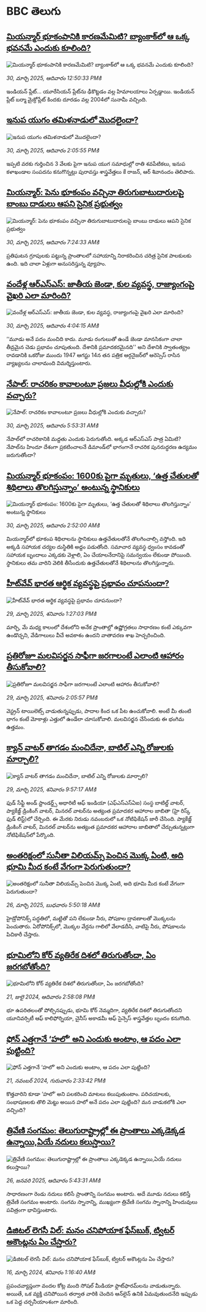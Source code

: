 # BBC తెలుగు## [మియన్మార్ భూకంపానికి కారణమేమిటి? బ్యాంకాక్‌లో ఆ ఒక్క భవనమే ఎందుకు కూలింది?](https://www.bbc.com/telugu/articles/cm2xnzymn0ko?at_campaign=githubrss)![మియన్మార్ భూకంపానికి కారణమేమిటి? బ్యాంకాక్‌లో ఆ ఒక్క భవనమే ఎందుకు కూలింది?](https://ichef.bbci.co.uk/ace/standard/240/cpsprodpb/4ae3/live/73b679a0-0d62-11f0-8cb6-ef080be5aa48.jpg)_30, మార్చి 2025, ఆదివారం 12:50:33 PMకి_ఇండియన్ ప్లేట్... యూరేసియన్ ప్లేట్‌ను ఢీకొట్టడం వల్ల హిమాలయాలు ఏర్పడ్డాయి. ఇండియన్ ప్లేట్ బర్మా మైక్రోప్లేట్ కిందకు దూరడం వల్ల 2004లో సునామీ వచ్చింది.## [ఇనుప యుగం తమిళనాడులో మొదలైందా?](https://www.bbc.com/telugu/articles/c36w7x0kn61o?at_campaign=githubrss)![ఇనుప యుగం తమిళనాడులో మొదలైందా?](https://ichef.bbci.co.uk/ace/standard/240/cpsprodpb/8a39/live/6ed7f460-f65e-11ef-8c03-7dfdbeeb2526.jpg)_30, మార్చి 2025, ఆదివారం 2:05:55 PMకి_ఇప్పటి వరకు గుర్తించిన 3 వేలకు పైగా ఇనుప యుగ సమాధుల్లో రాతి శవపేటికలు, ఇనుప కళాఖండాల సంపదను కనుగొన్నట్లు పురావస్తు శాస్త్రవేత్తలు కే రాజన్, ఆర్ శివానందం తెలిపారు.## [మియన్మార్: పెను భూకంపం వచ్చినా తిరుగుబాటుదారులపై బాంబు దాడులు ఆపని సైనిక ప్రభుత్వం ](https://www.bbc.com/telugu/articles/cpq7j2n1zpzo?at_campaign=githubrss)![మియన్మార్: పెను భూకంపం వచ్చినా తిరుగుబాటుదారులపై బాంబు దాడులు ఆపని సైనిక ప్రభుత్వం ](https://ichef.bbci.co.uk/ace/standard/240/cpsprodpb/902f/live/78755650-0d17-11f0-b234-07dc7691c360.jpg)_30, మార్చి 2025, ఆదివారం 7:24:33 AMకి_ప్రతిఘటన గ్రూపులకు పట్టున్న ప్రాంతాలలో సహాయాన్ని నిరాకరించిన చరిత్ర సైనిక పాలకులకు ఉంది. ఇది చాలా ఏళ్లుగా అనుసరిస్తున్న వ్యూహం.## [వందేళ్ల ఆర్‌ఎస్‌ఎస్: జాతీయ జెండా, కుల వ్యవస్థ, రాజ్యాంగంపై వైఖరి ఎలా మారింది?](https://www.bbc.com/telugu/articles/c93n3k4233ko?at_campaign=githubrss)![వందేళ్ల ఆర్‌ఎస్‌ఎస్: జాతీయ జెండా, కుల వ్యవస్థ, రాజ్యాంగంపై వైఖరి ఎలా మారింది?](https://ichef.bbci.co.uk/ace/standard/240/cpsprodpb/0d92/live/9f3e6d40-0c9e-11f0-ac9f-c37d6fd89579.jpg)_30, మార్చి 2025, ఆదివారం 4:04:15 AMకి_‘‘మూడు అనే పదం మంచిది కాదు. మూడు రంగులుతో ఉండే జెండా మానసికంగా చాలా తీవ్రమైన చెడు ప్రభావం చూపుతుంది. దేశానికి ప్రమాదకరమైనది''  అని దేశానికి స్వాతంత్య్రం రావడానికి ఒకరోజు ముందు 1947 ఆగస్టు 14న తన పత్రిక ఆర్గనైజర్‌లో ఆరెస్సెస్ రాసిన వ్యాఖ్యలను చాలామంది విమర్శిస్తుంటారు.## [నేపాల్‌: రాచరికం కావాలంటూ ప్రజలు వీధుల్లోకి ఎందుకు వచ్చారు?](https://www.bbc.com/telugu/articles/cdxqx312w0wo?at_campaign=githubrss)![నేపాల్‌: రాచరికం కావాలంటూ ప్రజలు వీధుల్లోకి ఎందుకు వచ్చారు?](https://ichef.bbci.co.uk/ace/standard/240/cpsprodpb/4789/live/7f71edd0-0ca7-11f0-ac9f-c37d6fd89579.jpg)_30, మార్చి 2025, ఆదివారం 5:53:31 AMకి_నేపాల్‌లో రాచరికానికి మద్దతు  ఎందుకు పెరుగుతోంది. అక్కడ ఆర్ఎస్ఎస్ పాత్ర ఏమిటి? నేపాల్‌ను హిందూ దేశంగా ప్రకటించాలనే డిమాండ్‌లో భాగంగానే రాచరిక పునరుద్ధరణ ఉద్యమం జరుగుతోందా?## [మియన్మార్ భూకంపం: 1600కు పైగా మృతులు, ‘ఉత్త చేతులతో శిథిలాలు తొలగిస్తున్నాం’ అంటున్న స్థానికులు](https://www.bbc.com/telugu/articles/cd7v3dx7px9o?at_campaign=githubrss)![మియన్మార్ భూకంపం: 1600కు పైగా మృతులు, ‘ఉత్త చేతులతో శిథిలాలు తొలగిస్తున్నాం’ అంటున్న స్థానికులు](https://ichef.bbci.co.uk/ace/standard/240/cpsprodpb/8641/live/936c9610-0d05-11f0-ac9f-c37d6fd89579.jpg)_30, మార్చి 2025, ఆదివారం 2:52:00 AMకి_మియన్మార్‌లో భూకంప శిథిలాలను స్థానికులు ఉత్తచేతులతోనే తొలగించాల్సి వస్తోంది. ఇది అక్కడి సహాయక చర్యల దుస్థితికి అద్దం పడుతోంది. సమాచార వ్యవస్థ ధ్వంసం కావడంతో సహాయక బృందాలు ఎక్కడకు వెళ్లాలి, ఏం చేయాలనేదానిపై సమన్వయం లేకుండా పోయింది.  స్థానికులు తమ వారిని వెలికి తీసేందుకు ఉత్తచేతులతోనే శిథిలాలను తొలగిస్తున్నారు.## [హీట్‌వేవ్ భారత ఆర్థిక వ్యవస్థపై ప్రభావం చూపనుందా? ](https://www.bbc.com/telugu/articles/cn049r13kjzo?at_campaign=githubrss)![హీట్‌వేవ్ భారత ఆర్థిక వ్యవస్థపై ప్రభావం చూపనుందా? ](https://ichef.bbci.co.uk/ace/standard/240/cpsprodpb/ceec/live/3d252a50-0c9d-11f0-ab49-f3f2440ca034.jpg)_29, మార్చి 2025, శనివారం 1:27:03 PMకి_మార్చి, మే మధ్య కాలంలో దేశంలోని అనేక ప్రాంతాల్లో ఉష్ణోగ్రతలు సాధారణం కంటే ఎక్కువగా ఉండొచ్చని, వేడిగాలులు వీచే అవకాశం ఉందని వాతావరణ శాఖ హెచ్చరించింది.## [ప్రతిరోజూ మలవిసర్జన సాఫీగా జరగాలంటే ఎలాంటి ఆహారం తీసుకోవాలి?](https://www.bbc.com/telugu/articles/cp8v8607j7yo?at_campaign=githubrss)![ప్రతిరోజూ మలవిసర్జన సాఫీగా జరగాలంటే ఎలాంటి ఆహారం తీసుకోవాలి?](https://ichef.bbci.co.uk/ace/standard/240/cpsprodpb/52dc/live/aed5be40-0bf2-11f0-ac9f-c37d6fd89579.jpg)_29, మార్చి 2025, శనివారం 2:05:57 PMకి_వెస్ట్రన్ టాయిలెట్స్ వాడుతున్నప్పుడు, పాదాల కింద ఒక పీట ఉంచుకోవాలి. అంటే మీ తుంటి భాగం కంటే మోకాళ్లు ఎత్తులో ఉండేలా చూసుకోవాలి. మలవిసర్జన చేసేందుకు ఈ భంగిమ ఉత్తమం.## [క్యాన్ వాటర్ తాగడం మంచిదేనా, బాటిల్ ఎన్ని రోజులకు మార్చాలి? ](https://www.bbc.com/telugu/articles/c337gy756gmo?at_campaign=githubrss)![క్యాన్ వాటర్ తాగడం మంచిదేనా, బాటిల్ ఎన్ని రోజులకు మార్చాలి? ](https://ichef.bbci.co.uk/ace/standard/240/cpsprodpb/6d4e/live/a9a1e1b0-0b16-11f0-97d3-37df2b293ed1.jpg)_29, మార్చి 2025, శనివారం 9:57:17 AMకి_ఫుడ్ సేఫ్టీ అండ్ స్టాండర్డ్స్ అథారిటీ ఆఫ్ ఇండియా (ఎఫ్ఎస్ఎస్ఏఐ) సంస్థ బాటిల్డ్ వాటర్, ప్యాకేజ్డ్ డ్రింకింగ్ వాటర్, మినరల్ వాటర్‌ను అత్యంత ప్రమాదకర ఆహారాల జాబితా (హై రిస్క్ ఫుడ్ లిస్ట్)లో చేర్చింది. ఈ మేరకు నిరుడు నవంబరులో ఒక నోటిఫికేషన్ జారీ చేసింది. ప్యాకేజ్డ్ డ్రింకింగ్ వాటర్, మినరల్ వాటర్‌ను అత్యంత ప్రమాదకర ఆహారాల జాబితాలో చేర్చుతున్నట్లుగా నోటిఫికేషన్‌లో పేర్కొంది.## [అంతరిక్షంలో సునీతా విలియమ్స్ పెంచిన మొక్క ఏంటి, అది భూమి మీద కంటే వేగంగా పెరుగుతుందా?](https://www.bbc.com/telugu/articles/c1mn43gmj39o?at_campaign=githubrss)![అంతరిక్షంలో సునీతా విలియమ్స్ పెంచిన మొక్క ఏంటి, అది భూమి మీద కంటే వేగంగా పెరుగుతుందా?](https://ichef.bbci.co.uk/ace/standard/240/cpsprodpb/931a/live/71e4f570-0966-11f0-94d4-6f954f5dcfa3.jpg)_26, మార్చి 2025, బుధవారం 5:50:18 AMకి_హైడ్రోపోనిక్స్‌ పద్ధతిలో, మట్టితో పని లేకుండా నీరు, పోషకాల ద్రావణాలతో మొక్కలను పెంచుతారు. ఏరోపోనిక్స్‌లో, మొక్కల వేర్లను గాలిలో వేలాడదీసి, వాటిపై నీరు, పోషకాలను పిచికారీ చేస్తారు.## [భూమిలోని కోర్ వ్యతిరేక దిశలో తిరుగుతోందా, ఏం జరగబోతోంది?](https://www.bbc.com/telugu/articles/crgr7rnd7g4o?at_campaign=githubrss)![భూమిలోని కోర్ వ్యతిరేక దిశలో తిరుగుతోందా, ఏం జరగబోతోంది?](https://ichef.bbci.co.uk/ace/standard/240/cpsprodpb/cc28/live/4457bc00-3ec3-11ef-b2f4-77406157b906.jpg)_21, జులై 2024, ఆదివారం 2:58:08 PMకి_భూ ఉపరితలంతో పోల్చినప్పుడు, భూమి కోర్ నెమ్మదిగా, వ్యతిరేక దిశలో తిరుగుతోందని యూనివర్సిటీ ఆఫ్ కాలిఫోర్నియా, చైనీస్ అకాడమీ ఆఫ్ సైన్సెస్‌ శాస్త్రవేత్తల బృందం కనుగొంది.## [ఫోన్ ఎత్తగానే ‘హలో’ అని ఎందుకు అంటాం, ఆ పదం ఎలా పుట్టింది?](https://www.bbc.com/telugu/articles/cgj7x7gdjq4o?at_campaign=githubrss)![ఫోన్ ఎత్తగానే ‘హలో’ అని ఎందుకు అంటాం, ఆ పదం ఎలా పుట్టింది?](https://ichef.bbci.co.uk/ace/standard/240/cpsprodpb/0618/live/7a20ebb0-a807-11ef-b21e-5359bd56d02f.jpg)_21, నవంబర్ 2024, గురువారం 2:33:42 PMకి_కొత్తవారిని కూడా ‘హలో’ అని పలకరించి మాటలు కలుపుతుంటాం.  పరిచయాలకు, సంభాషణలకు తొలి మెట్టు అయిన హలో అనే పదం ఎలా పుట్టింది? మన వాడుకలోకి ఎలా వచ్చింది?## [త్రివేణి సంగమం: తెలుగురాష్ట్రాల్లో ఈ ప్రాంతాలు ఎక్కడెక్కడ ఉన్నాయి,ఏయే నదులు కలుస్తాయి? ](https://www.bbc.com/telugu/articles/cz7elrr17jeo?at_campaign=githubrss)![త్రివేణి సంగమం: తెలుగురాష్ట్రాల్లో ఈ ప్రాంతాలు ఎక్కడెక్కడ ఉన్నాయి,ఏయే నదులు కలుస్తాయి? ](https://ichef.bbci.co.uk/ace/standard/240/cpsprodpb/9dad/live/7f50e780-da42-11ef-a37f-eba91255dc3d.jpg)_26, జనవరి 2025, ఆదివారం 5:43:31 AMకి_సాధారణంగా రెండు నదులు కలిసే ప్రాంతాన్ని సంగమం అంటారు. అదే మూడు నదులు కలిస్తే త్రివేణి సంగమం అంటారు. సంగమ స్నానాన్ని, ముఖ్యంగా త్రివేణి సంగమ స్నానాన్ని హిందువులు పవిత్రంగా భావిస్తుంటారు.## [డిజిటల్ లెగసీ విల్: మనం చనిపోయాక ఫేస్‌బుక్, ట్విటర్‌ అకౌంట్లను ఏం చేస్తారు?](https://www.bbc.com/telugu/articles/cx0zl1qeyq2o?at_campaign=githubrss)![డిజిటల్ లెగసీ విల్: మనం చనిపోయాక ఫేస్‌బుక్, ట్విటర్‌ అకౌంట్లను ఏం చేస్తారు?](https://ichef.bbci.co.uk/ace/standard/240/cpsprodpb/bea2/live/2323ffd0-e2d4-11ee-9410-0f893255c2a0.jpg)_16, మార్చి 2024, శనివారం 1:16:40 AMకి_ప్రపంచవ్యాప్తంగా వందల కోట్ల మంది సోషల్ మీడియా ఫ్లాట్‌ఫారమ్‌లను వాడుతున్నారు. అయితే, ఒక వ్యక్తి చనిపోయిన తర్వాత వారికి చెందిన ఆన్‌లైన్ ఉనికి ఏమవుతుందనేది ఇప్పుడు ఒక పెద్ద చర్చనీయాంశంగా మారింది.